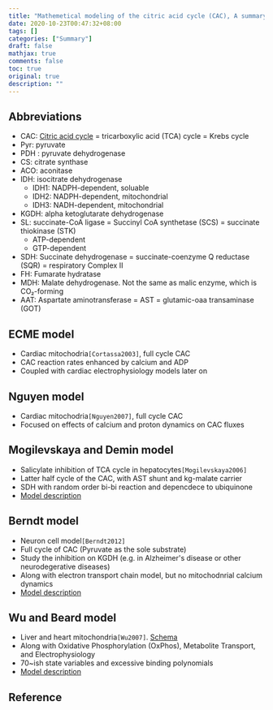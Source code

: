 ```yaml
---
title: "Mathemetical modeling of the citric acid cycle (CAC), A summary"
date: 2020-10-23T00:47:32+08:00
tags: []
categories: ["Summary"]
draft: false
mathjax: true
comments: false
toc: true
original: true
description: ""
---
```


<!--more-->

## Abbreviations
* CAC: [Citric acid cycle](https://en.wikipedia.org/wiki/Citric_acid_cycle) = tricarboxylic acid (TCA) cycle = Krebs cycle
* Pyr: pyruvate
* PDH : pyruvate dehydrogenase
* CS: citrate synthase
* ACO: aconitase
* IDH: isocitrate dehydrogenase
  * IDH1: NADPH-dependent, soluable
  * IDH2: NADPH-dependent, mitochondrial
  * IDH3: NADH-dependent, mitochondrial
* KGDH: alpha ketoglutarate dehydrogenase
* SL: succinate-CoA ligase = Succinyl CoA synthetase (SCS) = succinate thiokinase (STK)
  * ATP-dependent
  * GTP-dependent
* SDH: Succinate dehydrogenase = succinate-coenzyme Q reductase (SQR) = respiratory Complex II
* FH: Fumarate hydratase
* MDH: Malate dehydrogenase. Not the same as malic enzyme, which is CO₂-forming
* AAT: Aspartate aminotransferase = AST = glutamic-oaa transaminase (GOT)

## ECME model
* Cardiac mitochodria`[Cortassa2003]`, full cycle CAC
* CAC reaction rates enhanced by calcium and ADP
* Coupled with cardiac electrophysiology models later on

## Nguyen model
* Cardiac mitochodria`[Nguyen2007]`, full cycle CAC
* Focused on effects of calcium and proton dynamics on CAC fluxes

## Mogilevskaya and Demin model
* Salicylate inhibition of TCA cycle in hepatocytes`[Mogilevskaya2006]`
* Latter half cycle of the CAC, with AST shunt and kg-malate carrier
* SDH with random order bi-bi reaction and depencdece to ubiquinone
* [Model description](https://www.ncbi.nlm.nih.gov/pmc/articles/PMC2651525/pdf/10867_2006_Article_9015.pdf)

## Berndt model
* Neuron cell model`[Berndt2012]`
* Full cycle of CAC (Pyruvate as the sole substrate)
* Study the inhibition on KGDH (e.g. in Alzheimer's disease or other neurodegerative diseases)
* Along with electron transport chain model, but no mitochodnrial calcium dynamics
* [Model description](https://www.ncbi.nlm.nih.gov/pmc/articles/PMC3376505/bin/757594.f1.pdf)

## Wu and Beard model
* Liver and heart mitochondria`[Wu2007]`. [Schema](http://www.jbc.org/content/282/34/24525/F1.expansion.html)
* Along with Oxidative Phosphorylation (OxPhos), Metabolite Transport, and Electrophysiology
* 70~ish state variables and excessive binding polynomials
* [Model description](http://www.jbc.org/content/282/34/24525.full.pdf+html?with-ds=yes)

## Reference
[^Mogilevskaya2006]: Mogilevskaya, E., Demin, O., & Goryanin, I. (2006). Kinetic model of mitochondrial Krebs cycle: unraveling the mechanism of salicylate hepatotoxic effects. Journal of Biological Physics, 32(3–4), 245–271. http://www.ncbi.nlm.nih.gov/pmc/articles/PMC2651525

[^Berndt2012]: Berndt, N., Bulik, S., & Holzhütter, H.-G. (2012). Kinetic Modeling of the Mitochondrial Energy Metabolism of Neuronal Cells: The Impact of Reduced α-Ketoglutarate Dehydrogenase Activities on ATP Production and Generation of Reactive Oxygen Species. International journal of cell biology, 2012, 757594. http://www.ncbi.nlm.nih.gov/pmc/articles/PMC3376505

[^Wu2007]: Wu, F., Yang, F., Vinnakota, K. C., & Beard, D. A. (2007). Computer modeling of mitochondrial tricarboxylic acid cycle, oxidative phosphorylation, metabolite transport, and electrophysiology. The Journal of Biological Chemistry, 282(34), 24525–24537.

[^Cortassa2003]: Cortassa, S., Aon, M. A., Marbán, E., Winslow, R. L., & O'Rourke, B. (2003). An integrated model of cardiac mitochondrial energy metabolism and calcium dynamics. Biophysical journal, 84(4), 2734–2755. doi:10.1016/S0006-3495(03)75079-6 https://www.ncbi.nlm.nih.gov/pmc/articles/PMC1201507/

[^Nguyen2007]: Nguyen, M.-H. T., Dudycha, S. J., & Jafri, M. S. (2007). Effect of Ca2+ on cardiac mitochondrial energy production is modulated by Na+ and H+ dynamics. American Journal of Physiology. Cell Physiology, 292(6), C2004-20. https://www.physiology.org/doi/full/10.1152/ajpcell.00271.2006
